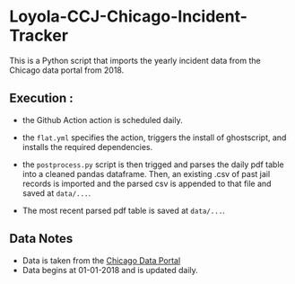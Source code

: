 # Loyola-CCJ-Chicago-Incident-Tracker

This is a Python script that imports the yearly incident data from the Chicago data portal from 2018.


## Execution :

- the Github Action action is scheduled daily.

- the `flat.yml` specifies the action, triggers the install of ghostscript, and installs the required dependencies. 

- the `postprocess.py` script is then trigged and parses the daily pdf table into a cleaned pandas dataframe. Then, an existing .csv of past jail records is imported and the parsed csv is appended to that file and saved at `data/...`. 

- The most recent parsed pdf table is saved at `data/...`. 


## Data Notes

- Data is taken from the [Chicago Data Portal](https://data.cityofchicago.org/Public-Safety/Crimes-2001-to-Present/ijzp-q8t2/data)
- Data begins at 01-01-2018 and is updated daily. 
